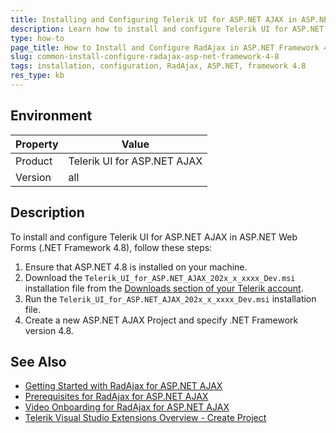 ```yaml
---
title: Installing and Configuring Telerik UI for ASP.NET AJAX in ASP.NET Web Forms Framework 4.8
description: Learn how to install and configure Telerik UI for ASP.NET AJAX in ASP.NET Web Forms Framework 4.8.
type: how-to
page_title: How to Install and Configure RadAjax in ASP.NET Framework 4.8
slug: common-install-configure-radajax-asp-net-framework-4-8
tags: installation, configuration, RadAjax, ASP.NET, framework 4.8
res_type: kb
---
```

## Environment
| Property | Value |
| --- | --- |
| Product | Telerik UI for ASP.NET AJAX |
| Version | all |

## Description
To install and configure Telerik UI for ASP.NET AJAX in ASP.NET Web Forms (.NET Framework 4.8), follow these steps:

1. Ensure that ASP.NET 4.8 is installed on your machine.
2. Download the `Telerik_UI_for_ASP.NET_AJAX_202x_x_xxxx_Dev.msi` installation file from the [Downloads section of your Telerik account](https://www.telerik.com/account/product-download).
3. Run the `Telerik_UI_for_ASP.NET_AJAX_202x_x_xxxx_Dev.msi` installation file.
4. Create a new ASP.NET AJAX Project and specify .NET Framework version 4.8.

## See Also
- [Getting Started with RadAjax for ASP.NET AJAX](https://docs.telerik.com/devtools/aspnet-ajax/controls/ajax/getting-started)
- [Prerequisites for RadAjax for ASP.NET AJAX](https://docs.telerik.com/devtools/aspnet-ajax/controls/ajax/prerequisites)
- [Video Onboarding for RadAjax for ASP.NET AJAX](https://docs.telerik.com/devtools/aspnet-ajax/controls/ajax/video-onboarding)
- [Telerik Visual Studio Extensions Overview - Create Project](https://docs.telerik.com/devtools/aspnet-ajax/controls/ajax/vs-extensions/create-project)
 
